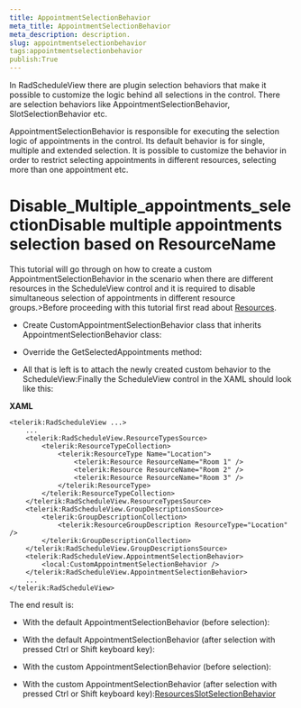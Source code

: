 ```yaml
---
title: AppointmentSelectionBehavior
meta_title: AppointmentSelectionBehavior
meta_description: description.
slug: appointmentselectionbehavior
tags:appointmentselectionbehavior
publish:True
---
```



In RadScheduleView there are plugin selection behaviors that make it possible to customize the logic behind all selections in the control. There are selection behaviors like AppointmentSelectionBehavior, SlotSelectionBehavior etc.

AppointmentSelectionBehavior is responsible for executing the selection logic of appointments in the control. Its default behavior is for single, multiple and extended selection. It is possible to customize the behavior in order to restrict selecting appointments in different resources, selecting more than one appointment etc.

# Disable_Multiple_appointments_selectionDisable multiple appointments selection based on ResourceName

This tutorial will go through on how to create a custom AppointmentSelectionBehavior in the scenario when there are different resources in the ScheduleView control and it is required to disable simultaneous selection of appointments in different resource groups.>Before proceeding with this tutorial first read about [Resources]({{slug:resources}}).



* Create CustomAppointmentSelectionBehavior class that inherits AppointmentSelectionBehavior class:

* Override the GetSelectedAppointments method:

* All that is left is to attach the newly created custom behavior to the ScheduleView:Finally the ScheduleView control in the XAML should look like this:


 __XAML__
    


	<telerik:RadScheduleView ...>
		...
		<telerik:RadScheduleView.ResourceTypesSource>
			<telerik:ResourceTypeCollection>
				<telerik:ResourceType Name="Location">
					<telerik:Resource ResourceName="Room 1" />
					<telerik:Resource ResourceName="Room 2" />
					<telerik:Resource ResourceName="Room 3" />
				</telerik:ResourceType>
			</telerik:ResourceTypeCollection>
		</telerik:RadScheduleView.ResourceTypesSource>
		<telerik:RadScheduleView.GroupDescriptionsSource>
			<telerik:GroupDescriptionCollection>
				<telerik:ResourceGroupDescription ResourceType="Location" />
			</telerik:GroupDescriptionCollection>
		</telerik:RadScheduleView.GroupDescriptionsSource>
		<telerik:RadScheduleView.AppointmentSelectionBehavior>
			<local:CustomAppointmentSelectionBehavior />
		</telerik:RadScheduleView.AppointmentSelectionBehavior>
		...
	</telerik:RadScheduleView>

The end result is:

* With the default AppointmentSelectionBehavior (before selection):

* With the default AppointmentSelectionBehavior (after selection with pressed Ctrl or Shift keyboard key):

* With the custom AppointmentSelectionBehavior (before selection):

* With the custom AppointmentSelectionBehavior (after selection with pressed Ctrl or Shift keyboard key):[Resources]({{slug:resources}})[SlotSelectionBehavior]({{slug:slotselectionbehavior}})
